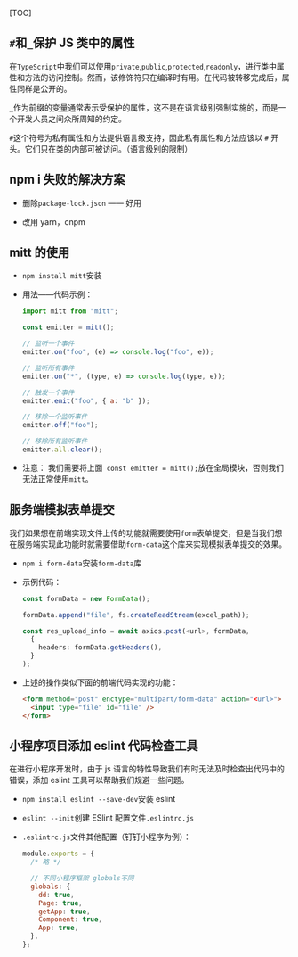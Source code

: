 [TOC]

## `#`和`_`保护 JS 类中的属性

在`TypeScript`中我们可以使用`private`,`public`,`protected`,`readonly`，进行类中属性和方法的访问控制。然而，该修饰符只在编译时有用。在代码被转移完成后，属性同样是公开的。

`_`作为前缀的变量通常表示受保护的属性，这不是在语言级别强制实施的，而是一个开发人员之间众所周知的约定。

`#`这个符号为私有属性和方法提供语言级支持，因此私有属性和方法应该以 `#` 开头。它们只在类的内部可被访问。（语言级别的限制）

## npm i 失败的解决方案

- 删除`package-lock.json` —— 好用

- 改用 yarn，cnpm

## mitt 的使用

- `npm install mitt`安装

- 用法——代码示例：

  ```js
  import mitt from "mitt";

  const emitter = mitt();

  // 监听一个事件
  emitter.on("foo", (e) => console.log("foo", e));

  // 监听所有事件
  emitter.on("*", (type, e) => console.log(type, e));

  // 触发一个事件
  emitter.emit("foo", { a: "b" });

  // 移除一个监听事件
  emitter.off("foo");

  // 移除所有监听事件
  emitter.all.clear();
  ```

- 注意：
  我们需要将上面` const emitter = mitt();`放在全局模块，否则我们无法正常使用`mitt`。

## 服务端模拟表单提交

我们如果想在前端实现文件上传的功能就需要使用`form`表单提交，但是当我们想在服务端实现此功能时就需要借助`form-data`这个库来实现模拟表单提交的效果。

- `npm i form-data`安装`form-data`库

- 示例代码：

  ```ts
  const formData = new FormData();

  formData.append("file", fs.createReadStream(excel_path));

  const res_upload_info = await axios.post(<url>, formData,
    {
      headers: formData.getHeaders(),
    }
  );
  ```

- 上述的操作类似下面的前端代码实现的功能：

  ```html
  <form method="post" enctype="multipart/form-data" action="<url>">
    <input type="file" id="file" />
  </form>
  ```

## 小程序项目添加 eslint 代码检查工具

在进行小程序开发时，由于 js 语言的特性导致我们有时无法及时检查出代码中的错误，添加 eslint 工具可以帮助我们规避一些问题。

- `npm install eslint --save-dev`安装 eslint

- `eslint --init`创建 ESlint 配置文件`.eslintrc.js`

- `.eslintrc.js`文件其他配置（钉钉小程序为例）：

  ```js
  module.exports = {
    /* 略 */

    // 不同小程序框架 globals不同
    globals: {
      dd: true,
      Page: true,
      getApp: true,
      Component: true,
      App: true,
    },
  };
  ```
